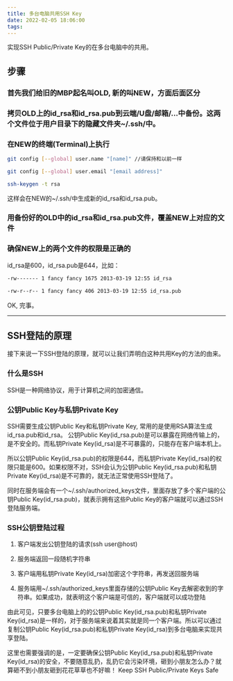 ```yaml
---
title: 多台电脑共用SSH Key
date: 2022-02-05 18:06:00
tags:
---
```


实现SSH Public/Private Key的在多台电脑中的共用。

<!-- more -->

## 步骤

### 首先我们给旧的MBP起名叫OLD, 新的叫NEW，方面后面区分

### 拷贝OLD上的id_rsa和id_rsa.pub到云端/U盘/邮箱/…中备份。这两个文件位于用户目录下的隐藏文件夹~/.ssh/中。

### 在NEW的终端(Terminal)上执行

```bash
git config [--global] user.name "[name]" //请保持和以前一样

git config [--global] user.email "[email address]"

ssh-keygen -t rsa
```

这样会在NEW的~/.ssh/中生成新的id_rsa和id_rsa.pub。

### 用备份好的OLD中的id_rsa和id_rsa.pub文件，覆盖NEW上对应的文件

### 确保NEW上的两个文件的权限是正确的

id_rsa是600，id_rsa.pub是644，比如：

```bash
-rw------- 1 fancy fancy 1675 2013-03-19 12:55 id_rsa

-rw-r--r-- 1 fancy fancy 406 2013-03-19 12:55 id_rsa.pub
```

OK, 完事。

------

## SSH登陆的原理

接下来说一下SSH登陆的原理，就可以让我们弄明白这种共用Key的方法的由来。

### 什么是SSH

SSH是一种网络协议，用于计算机之间的加密通信。

### 公钥Public Key与私钥Private Key

SSH需要生成公钥Public Key和私钥Private Key, 常用的是使用RSA算法生成id_rsa.pub和id_rsa。
公钥Public Key(id_rsa.pub)是可以暴露在网络传输上的，是不安全的。而私钥Private Key(id_rsa)是不可暴露的，只能存在客户端本机上。

所以公钥Public Key(id_rsa.pub)的权限是644，而私钥Private Key(id_rsa)的权限只能是600。如果权限不对，SSH会认为公钥Public Key(id_rsa.pub)和私钥Private Key(id_rsa)是不可靠的，就无法正常使用SSH登陆了。

同时在服务端会有一个~/.ssh/authorized_keys文件，里面存放了多个客户端的公钥Public Key(id_rsa.pub)，就表示拥有这些Public Key的客户端就可以通过SSH登陆服务端。

### SSH公钥登陆过程

1. 客户端发出公钥登陆的请求(ssh user@host)

2. 服务端返回一段随机字符串
3. 客户端用私钥Private Key(id_rsa)加密这个字符串，再发送回服务端
4. 服务端用~/.ssh/authorized_keys里面存储的公钥Public Key去解密收到的字符串。如果成功，就表明这个客户端是可信的，客户端就可以成功登陆

由此可见，只要多台电脑上的的公钥Public Key(id_rsa.pub)和私钥Private Key(id_rsa)是一样的，对于服务端来说着其实就是同一个客户端。所以可以通过复制公钥Public Key(id_rsa.pub)和私钥Private Key(id_rsa)到多台电脑来实现共享登陆。

这里也需要强调的是，一定要确保公钥Public Key(id_rsa.pub)和私钥Private Key(id_rsa)的安全，不要随意乱扔，乱扔它会污染环境，砸到小朋友怎么办？就算砸不到小朋友砸到花花草草也不好嘛！
Keep SSH Public/Private Keys Safe